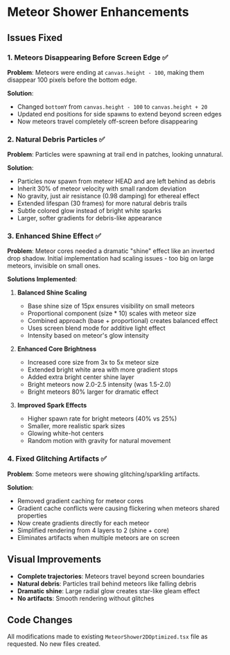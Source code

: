 # Meteor Shower Enhancements

## Issues Fixed

### 1. Meteors Disappearing Before Screen Edge ✅
**Problem**: Meteors were ending at `canvas.height - 100`, making them disappear 100 pixels before the bottom edge.

**Solution**: 
- Changed `bottomY` from `canvas.height - 100` to `canvas.height + 20`
- Updated end positions for side spawns to extend beyond screen edges
- Now meteors travel completely off-screen before disappearing

### 2. Natural Debris Particles ✅
**Problem**: Particles were spawning at trail end in patches, looking unnatural.

**Solution**:
- Particles now spawn from meteor HEAD and are left behind as debris
- Inherit 30% of meteor velocity with small random deviation
- No gravity, just air resistance (0.98 damping) for ethereal effect
- Extended lifespan (30 frames) for more natural debris trails
- Subtle colored glow instead of bright white sparks
- Larger, softer gradients for debris-like appearance

### 3. Enhanced Shine Effect ✅
**Problem**: Meteor cores needed a dramatic "shine" effect like an inverted drop shadow. Initial implementation had scaling issues - too big on large meteors, invisible on small ones.

**Solutions Implemented**:
1. **Balanced Shine Scaling**
   - Base shine size of 15px ensures visibility on small meteors
   - Proportional component (size * 10) scales with meteor size
   - Combined approach (base + proportional) creates balanced effect
   - Uses screen blend mode for additive light effect
   - Intensity based on meteor's glow intensity

2. **Enhanced Core Brightness**
   - Increased core size from 3x to 5x meteor size
   - Extended bright white area with more gradient stops
   - Added extra bright center shine layer
   - Bright meteors now 2.0-2.5 intensity (was 1.5-2.0)
   - Bright meteors 80% larger for dramatic effect

3. **Improved Spark Effects**
   - Higher spawn rate for bright meteors (40% vs 25%)
   - Smaller, more realistic spark sizes
   - Glowing white-hot centers
   - Random motion with gravity for natural movement

### 4. Fixed Glitching Artifacts ✅
**Problem**: Some meteors were showing glitching/sparkling artifacts.

**Solution**:
- Removed gradient caching for meteor cores
- Gradient cache conflicts were causing flickering when meteors shared properties
- Now create gradients directly for each meteor
- Simplified rendering from 4 layers to 2 (shine + core)
- Eliminates artifacts when multiple meteors are on screen

## Visual Improvements

- **Complete trajectories**: Meteors travel beyond screen boundaries
- **Natural debris**: Particles trail behind meteors like falling debris
- **Dramatic shine**: Large radial glow creates star-like gleam effect
- **No artifacts**: Smooth rendering without glitches

## Code Changes
All modifications made to existing `MeteorShower2DOptimized.tsx` file as requested.
No new files created.